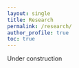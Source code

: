 ```yaml
---
layout: single
title: Research
permalink: /research/
author_profile: true
toc: true
---
```


Under construction

